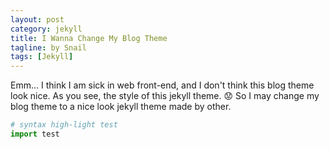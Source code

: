 ```yaml
---
layout: post
category: jekyll
title: I Wanna Change My Blog Theme
tagline: by Snail
tags: [Jekyll]
---
```


Emm... I think I am sick in web front-end, and I don't think this blog theme look nice. As you see, the style of this jekyll theme. :worried: So I may change my blog theme to a nice look jekyll theme made by other.

<!--more-->

```python
# syntax high-light test
import test
```
